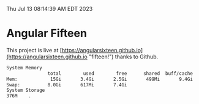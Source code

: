 Thu Jul 13 08:14:39 AM EDT 2023

# Angular Fifteen


This project is live at [https://angularsixteen.github.io](https://angularsixteen.github.io "fifteen!") thanks to Github.

```bash
System Memory
               total        used        free      shared  buff/cache   available
Mem:            15Gi       3.4Gi       2.5Gi       499Mi       9.4Gi        10Gi
Swap:          8.0Gi       617Mi       7.4Gi
System Storage
376M	.
```

